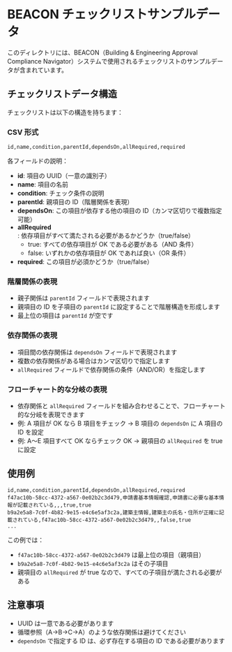 # BEACON チェックリストサンプルデータ

このディレクトリには、BEACON（Building & Engineering Approval Compliance Navigator）システムで使用されるチェックリストのサンプルデータが含まれています。

## チェックリストデータ構造

チェックリストは以下の構造を持ちます：

### CSV 形式

```
id,name,condition,parentId,dependsOn,allRequired,required
```

各フィールドの説明：

- **id**: 項目の UUID（一意の識別子）
- **name**: 項目の名前
- **condition**: チェック条件の説明
- **parentId**: 親項目の ID（階層関係を表現）
- **dependsOn**: この項目が依存する他の項目の ID（カンマ区切りで複数指定可能）
- **allRequired**: 依存項目がすべて満たされる必要があるかどうか（true/false）
  - true: すべての依存項目が OK である必要がある（AND 条件）
  - false: いずれかの依存項目が OK であれば良い（OR 条件）
- **required**: この項目が必須かどうか（true/false）

### 階層関係の表現

- 親子関係は `parentId` フィールドで表現されます
- 親項目の ID を子項目の `parentId` に設定することで階層構造を形成します
- 最上位の項目は `parentId` が空です

### 依存関係の表現

- 項目間の依存関係は `dependsOn` フィールドで表現されます
- 複数の依存関係がある場合はカンマ区切りで指定します
- `allRequired` フィールドで依存関係の条件（AND/OR）を指定します

### フローチャート的な分岐の表現

- 依存関係と `allRequired` フィールドを組み合わせることで、フローチャート的な分岐を表現できます
- 例: A 項目が OK なら B 項目をチェック → B 項目の `dependsOn` に A 項目の ID を設定
- 例: A〜E 項目すべて OK ならチェック OK → 親項目の `allRequired` を true に設定

## 使用例

```csv
id,name,condition,parentId,dependsOn,allRequired,required
f47ac10b-58cc-4372-a567-0e02b2c3d479,申請書基本情報確認,申請書に必要な基本情報が記載されている,,,true,true
b9a2e5a8-7c0f-4b82-9e15-e4c6e5af3c2a,建築主情報,建築主の氏名・住所が正確に記載されている,f47ac10b-58cc-4372-a567-0e02b2c3d479,,false,true
...
```

この例では：

- `f47ac10b-58cc-4372-a567-0e02b2c3d479` は最上位の項目（親項目）
- `b9a2e5a8-7c0f-4b82-9e15-e4c6e5af3c2a` はその子項目
- 親項目の `allRequired` が true なので、すべての子項目が満たされる必要がある

## 注意事項

- UUID は一意である必要があります
- 循環参照（A→B→C→A）のような依存関係は避けてください
- `dependsOn` で指定する ID は、必ず存在する項目の ID である必要があります
